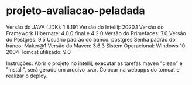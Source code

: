 # projeto-avaliacao-peladada
Versão do JAVA (JDK): 1.8.191
Versão do Intellij: 2020.1
Versão do Framework Hibernate: 4.0.0 final e 4.2.0
Versão do Primefaces: 7.0
Versão do Postgres: 9.5
Usuário padrão do banco: postgres
Senha padrão do banco: Maker@1
Versão do Maven: 3.6.3
Sistem Operacional: Windows 10 2004
Tomcat utilizado: 9.0

Instruções: Abrir o projeto no intellij, executar as tarefas maven "clean" e "install", será gerado um arquivo .war. Colocar na webapps do tomcat e realizar o deploy.
